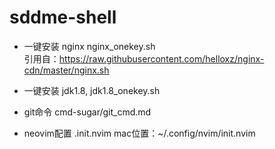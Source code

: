 # sddme-shell

* 一键安装 nginx nginx_onekey.sh    
引用自：https://raw.githubusercontent.com/helloxz/nginx-cdn/master/nginx.sh

* 一键安装 jdk1.8,  jdk1.8_onekey.sh

* git命令 cmd-sugar/git_cmd.md

* neovim配置 .init.nvim
mac位置：~/.config/nvim/init.nvim

